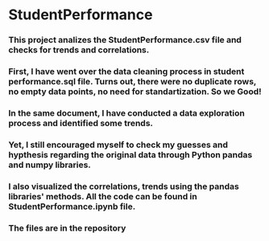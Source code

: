 # StudentPerformance

### This project analizes the StudentPerformance.csv file and checks for trends and correlations.

### First, I have went over the data cleaning process in student performance.sql file. Turns out, there were no duplicate rows, no empty data points, no need for standartization. So we Good!

### In the same document, I have conducted a data exploration process and identified some trends. 

### Yet, I still encouraged myself to check my guesses and hypthesis regarding the original data through Python pandas and numpy libraries. 
### I also visualized the correlations, trends using the pandas libraries' methods. All the code can be found in StudentPerformance.ipynb file.
### The files are in the repository
